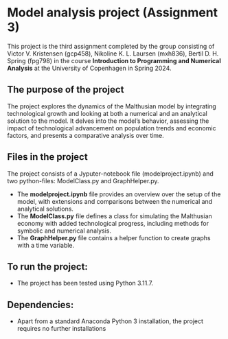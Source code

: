 
# Model analysis project (Assignment 3)
This project is the third assignment completed by the group consisting of Victor V. Kristensen (gcp458), Nikoline K. L. Laursen (mxh836), Bertil D. H. Spring (fpg798) in the course **Introduction to Programming and Numerical Analysis** at the University of Copenhagen in Spring 2024.

## The purpose of the project
The project explores the dynamics of the Malthusian model by integrating technological growth and looking at both a numerical and an analytical solution to the model. It delves into the model’s behavior, assessing the impact of technological advancement on population trends and economic factors, and presents a comparative analysis over time.

## Files in the project
The project consists of a Jyputer-notebook file (modelproject.ipynb) and two python-files: ModelClass.py and GraphHelper.py.
* The **modelproject.ipynb** file provides an overview over the setup of the model, with extensions and comparisons between the numerical and analytical solutions.
* The **ModelClass.py** file defines a class for simulating the Malthusian economy with added technological progress, including methods for symbolic and numerical analysis.
* The **GraphHelper.py** file contains a helper function to create graphs with a time variable.

## To run the project:
* The project has been tested using Python 3.11.7.


## **Dependencies:** 
* Apart from a standard Anaconda Python 3 installation, the project requires no further installations

